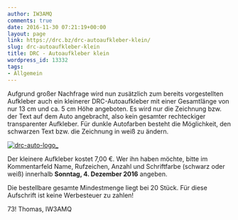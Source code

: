 ```yaml
---
author: IW3AMQ
comments: true
date: 2016-11-30 07:21:19+00:00
layout: page
link: https://drc.bz/drc-autoaufkleber-klein/
slug: drc-autoaufkleber-klein
title: DRC - Autoaufkleber klein
wordpress_id: 13332
tags:
- Allgemein
---
```


Aufgrund großer Nachfrage wird nun zusätzlich zum bereits vorgestellten Aufkleber auch ein kleinerer DRC-Autoaufkleber mit einer Gesamtlänge von nur 13 cm und ca. 5 cm Höhe angeboten. Es wird nur die Zeichnung bzw. der Text auf dem Auto angebracht, also kein gesamter rechteckiger transparenter Aufkleber. Für dunkle Autofarben besteht die Möglichkeit, den schwarzen Text bzw. die Zeichnung in weiß zu ändern.

[![drc-auto-logo_](https://drc.bz/wp-content/uploads/2016/11/DRC-Auto-Logo_-300x143.jpg)](https://drc.bz/wp-content/uploads/2016/11/DRC-Auto-Logo_.jpg)

Der kleinere Aufkleber kostet 7,00 €. Wer ihn haben möchte, bitte im Kommentarfeld Name, Rufzeichen, Anzahl und Schriftfarbe (schwarz oder weiß) innerhalb **Sonntag, 4. Dezember 2016** angeben.

Die bestellbare gesamte Mindestmenge liegt bei 20 Stück. Für diese Aufschrift ist keine Werbesteuer zu zahlen!

73! Thomas, IW3AMQ
